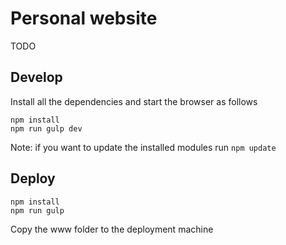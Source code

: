 # Personal website
TODO

## Develop
Install all the dependencies and start the browser as follows
```
npm install
npm run gulp dev
```
Note: if you want to update the installed modules run `npm update`

## Deploy
```
npm install
npm run gulp
```

Copy the www folder to the deployment machine
